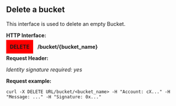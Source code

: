 ## Delete a bucket
This interface is used to delete an empty Bucket.

**HTTP Interface:**

<span style="background-color: red; padding: 10px;"><b>DELETE</b></span> &nbsp; <b>/bucket/{bucket_name}</b>

**Request Header:**

_Identity signature required: yes_

**Request example:**
```shell
curl -X DELETE URL/bucket/<bucket_name> -H "Account: cX..." -H "Message: ..." -H "Signature: 0x..."
```